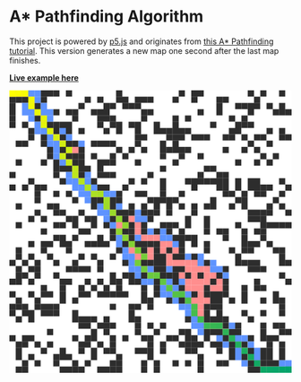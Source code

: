 # A* Pathfinding Algorithm

This project is powered by [p5.js](https://github.com/processing/p5.js) and originates from [this A* Pathfinding tutorial](http://thecodingtrain.com/CodingChallenges/51.1-astar.html). This version generates a new map one second after the last map finishes.

**[Live example here](https://donwilson.github.io/p5js-sketches/a_star/)**

![Preview of A* Pathfinding Algorithm](preview.png?raw=true "Preview")
